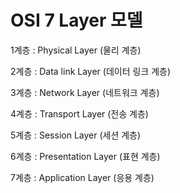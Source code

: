 # OSI 7 Layer 모델

1계층 : Physical Layer (물리 계층)

2계층 : Data link Layer (데이터 링크 계층)

3계층 : Network Layer (네트워크 계층)

4계층 : Transport Layer (전송 계층)

5계층 : Session Layer (세션 계층)

6계층 : Presentation Layer (표현 계층)

7계층 : Application Layer (응용 계층)
